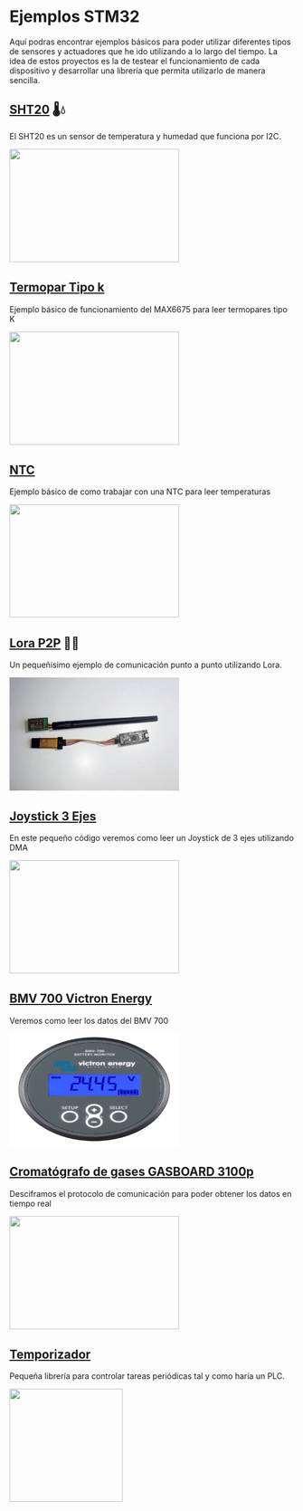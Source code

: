 # Ejemplos STM32
Aquí podras encontrar ejemplos básicos para poder utilizar diferentes tipos de sensores y actuadores que he ido utilizando a lo largo del tiempo.
La idea de estos proyectos es la de testear el funcionamiento de cada dispositivo y desarrollar una librería que permita utilizarlo de manera sencilla.

## [SHT20](https://github.com/antonioescamezalvarez/Ejemplos-STM32/blob/main/SHT20) 🌡️💧 

El SHT20 es un sensor de temperatura y humedad que funciona por I2C.

<img src="https://cdn-shop.adafruit.com/1200x900/4099-09.jpg" width="300" height="200" />

## [Termopar Tipo k](https://github.com/antonioescamezalvarez/Ejemplos-STM32/tree/main/Termopar%20Tipo%20K)

Ejemplo básico de funcionamiento del MAX6675 para leer termopares tipo K

<img src="https://ae01.alicdn.com/kf/HTB1SQIua1H2gK0jSZFEq6AqMpXaH/Sensor-de-temperatura-termopar-tipo-K-tubo-de-cer-mica-de-corind-n-SUS304-de-300.jpg_Q90.jpg_.webp" width="300" height="200" />

## [NTC](https://github.com/antonioescamezalvarez/STM32/tree/main/NTC)

Ejemplo básico de como trabajar con una NTC para leer temperaturas

<img src="https://github.com/antonioescamezalvarez/STM32/blob/main/NTC/NTC.jpg" width="300" height="200" />

## [Lora P2P](https://github.com/antonioescamezalvarez/Ejemplos-STM32/tree/main/Lora%20P2P) 📡📶

Un pequeñisimo ejemplo de comunicación punto a punto utilizando Lora.

<img src="https://github.com/antonioescamezalvarez/Ejemplos-STM32/blob/main/Lora%20P2P/photo1635430161.jpg" width="300" height="200" />

## [Joystick 3 Ejes](https://github.com/antonioescamezalvarez/Ejemplos-STM32/tree/main/Joystick%203%20Ejes)

En este pequeño código veremos como leer un Joystick de 3 ejes utilizando DMA

<img src="https://tienda.bricogeek.com/5660-thickbox_default/joystick-profesional-de-3-ejes.jpg" width="300" height="200" />

## [BMV 700 Victron Energy](https://github.com/antonioescamezalvarez/Ejemplos-STM32/tree/main/BMV%20700%20Victron%20Energy)

Veremos como leer los datos del BMV 700

<img src="https://github.com/antonioescamezalvarez/Ejemplos-STM32/blob/main/BMV%20700%20Victron%20Energy/Victron-Battery-Monitor-BMV-700.jpg" width="300" height="200" />

## [Cromatógrafo de gases GASBOARD 3100p](https://github.com/antonioescamezalvarez/STM32/tree/main/Cromatografo%20GASBOARD%203100p)

Desciframos el protocolo de comunicación para poder obtener los datos en tiempo real

<img src="https://github.com/antonioescamezalvarez/STM32/blob/main/Cromatografo%20GASBOARD%203100p/Gasboard%203100p.jpg" width="300" height="200" />

## [Temporizador](https://github.com/antonioescamezalvarez/Ejemplos-STM32/tree/main/Temporizador)

Pequeña librería para controlar tareas periódicas tal y como haría un PLC.

<img src="https://upload.wikimedia.org/wikipedia/commons/d/d6/Reloj_flat.svg" width="200" height="200" />
